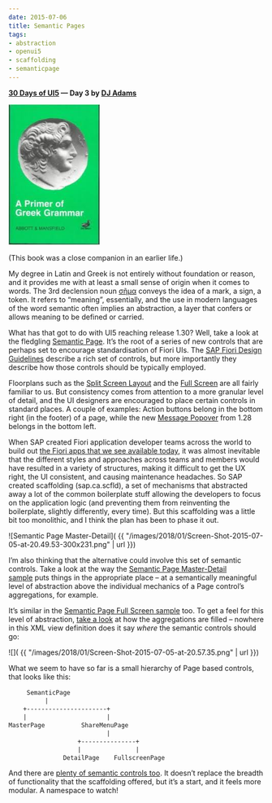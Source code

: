 ```yaml
---
date: 2015-07-06
title: Semantic Pages
tags:
- abstraction
- openui5
- scaffolding
- semanticpage
---
```


**[30 Days of UI5](/blog/posts/2015/07/04/30-days-of-ui5/)  &mdash; Day 3 by [DJ Adams](//qmacro.org/about/)**

[![the cover of "A Primer of Greek Grammar" by Abbott and Mansfield](/images/2018/01/download1-1.jpeg)](http://www.bloomsbury.com/au/primer-of-greek-grammar-9780715612583/)

(This book was a close companion in an earlier life.)

My degree in Latin and Greek is not entirely without foundation or reason, and it provides me with at least a small sense of origin when it comes to words. The 3rd declension noun [σῆμα](https://en.wiktionary.org/wiki/%CF%83%E1%BF%86%CE%BC%CE%B1) conveys the idea of a mark, a sign, a token. It refers to “meaning”, essentially, and the use in modern languages of the word semantic often implies an abstraction, a layer that confers or allows meaning to be defined or carried.

What has that got to do with UI5 reaching release 1.30? Well, take a look at the fledgling [Semantic Page](https://openui5beta.hana.ondemand.com/explored.html#/entity/sap.m.semantic.SemanticPage/samples). It’s the root of a series of new controls that are perhaps set to encourage standardisation of Fiori UIs. The [SAP Fiori Design Guidelines](http://experience.sap.com/fiori-design/) describe a rich set of controls, but more importantly they describe how those controls should be typically employed.

Floorplans such as the [Split Screen Layout](http://experience.sap.com/fiori-design/floorplans/split-screen/) and the [Full Screen](http://experience.sap.com/fiori-design/floorplans/full-screen/) are all fairly familiar to us. But consistency comes from attention to a more granular level of detail, and the UI designers are encouraged to place certain controls in standard places. A couple of examples: Action buttons belong in the bottom right (in the footer) of a page, while the new [Message Popover](https://openui5.hana.ondemand.com/explored.html#/entity/sap.m.MessagePopover/samples) from 1.28 belongs in the bottom left.

When SAP created Fiori application developer teams across the world to build out [the Fiori apps that we see available today](fioriappslibrary.hana.ondemand.com/sap/fix/externalViewer/), it was almost inevitable that the different styles and approaches across teams and members would have resulted in a variety of structures, making it difficult to get the UX right, the UI consistent, and causing maintenance headaches. So SAP created scaffolding (sap.ca.scfld), a set of mechanisms that abstracted away a lot of the common boilerplate stuff allowing the developers to focus on the application logic (and preventing them from reinventing the boilerplate, slightly differently, every time). But this scaffolding was a little bit too monolithic, and I think the plan has been to phase it out.

![Semantic Page Master-Detail]( {{ "/images/2018/01/Screen-Shot-2015-07-05-at-20.49.53-300x231.png" | url }})

I’m also thinking that the alternative could involve this set of semantic controls. Take a look at the way the [Semantic Page Master-Detail sample](https://openui5beta.hana.ondemand.com/explored.html#/sample/sap.m.sample.SemanticPage/preview) puts things in the appropriate place – at a semantically meaningful level of abstraction above the individual mechanics of a Page control’s aggregations, for example.

It’s similar in the [Semantic Page Full Screen sample](https://openui5beta.hana.ondemand.com/explored.html#/sample/sap.m.sample.SemanticPageFullScreen/preview) too. To get a feel for this level of abstraction, [take a look](https://openui5beta.hana.ondemand.com/explored.html#/sample/sap.m.sample.SemanticPageFullScreen/code) at how the aggregations are filled – nowhere in this XML view definition does it say *where* the semantic controls should go:

![]( {{ "/images/2018/01/Screen-Shot-2015-07-05-at-20.57.35.png" | url }})

What we seem to have so far is a small hierarchy of Page based controls, that looks like this:

```
     SemanticPage 
          | 
    +----------------------+
    |                      | 
MasterPage          ShareMenuPage
                           |
                   +---------------+
                   |               |
               DetailPage    FullscreenPage
```

And there are [plenty of semantic controls too](https://openui5beta.hana.ondemand.com/index.html#docs/api/symbols/sap.m.semantic.html). It doesn’t replace the breadth of functionality that the scaffolding offered, but it’s a start, and it feels more modular. A namespace to watch!
